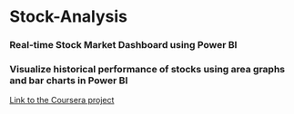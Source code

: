 # Stock-Analysis
### Real-time Stock Market Dashboard using Power BI

### Visualize historical performance of stocks using area graphs and bar charts in Power BI

[Link to the Coursera project](https://www.coursera.org/projects/build-a-real-time-stock-market-dashboard-using-power-bi)
